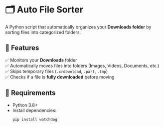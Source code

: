 # 🗂️ Auto File Sorter

A Python script that automatically organizes your **Downloads folder** by sorting files into categorized folders.

## 🚀 Features
✅ Monitors your **Downloads** folder  
✅ Automatically moves files into folders (Images, Videos, Documents, etc.)  
✅ Skips temporary files (`.crdownload`, `.part`, `.tmp`)  
✅ Checks if a file is **fully downloaded** before moving  

## 📜 Requirements
- Python 3.8+
- Install dependencies:
  ```bash
  pip install watchdog
